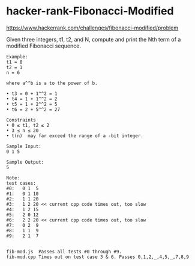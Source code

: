 # hacker-rank-Fibonacci-Modified

https://www.hackerrank.com/challenges/fibonacci-modified/problem

Given three integers, t1, t2, and N, compute and print the Nth  term of a modified Fibonacci sequence.

```
Example:
t1 = 0
t2 = 1
n = 6

where a^^b is a to the power of b.

• t3 = 0 + 1^^2 = 1
• t4 = 1 + 1^^2 = 2
• t5 = 1 + 2^^2 = 5
• t6 = 2 + 5^^2 = 27

Constraints
• 0 ≤ t1, t2 ≤ 2
• 3 ≤ n ≤ 20
• t(n)  may far exceed the range of a -bit integer.

Sample Input:
0 1 5

Sample Output:
5

Note:
test cases:
#0:   0 1  5
#1:   0 1 10
#2:   1 1 20
#3:   1 2 20 << current cpp code times out, too slow
#4:   1 2 15
#5:   2 0 12
#6:   2 2 20 << current cpp code times out, too slow
#7:   0 2  9
#8:   1 1  9
#9:   2 1  7


fib-mod.js  Passes all tests #0 through #9.
fib-mod.cpp Times out on test case 3 & 6. Passes 0,1,2,_,4,5,_,7,8,9
```

